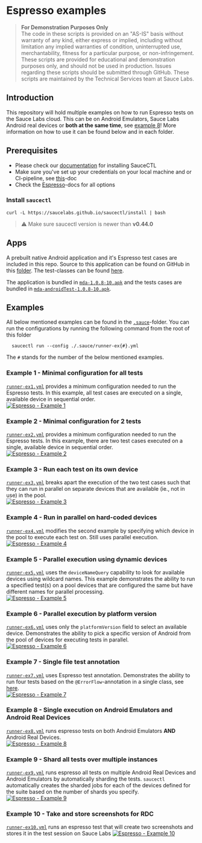 # Espresso examples

> **For Demonstration Purposes Only**\
> The code in these scripts is provided on an "AS-IS" basis without warranty of any kind, either express or implied, 
> including without limitation any implied warranties of condition, uninterrupted use, merchantability, fitness for a 
> particular purpose, or non-infringement. These scripts are provided for educational and demonstration purposes only, 
> and should not be used in production. Issues regarding these scripts should be submitted through GitHub. These scripts 
> are maintained by the Technical Services team at Sauce Labs.

## Introduction
This repository will hold multiple examples on how to run Espresso tests on the Sauce Labs cloud. This can be on Android
Emulators, Sauce Labs Android real devices or **both at the same time**,
see [example 8](#example-8---single-execution-on-android-emulators-and-android-real-devices)!
More information on how to use it can be found below and in each folder.

## Prerequisites
- Please check our [documentation](https://docs.saucelabs.com/testrunner-toolkit/installation) for installing SauceCTL
- Make sure you've set up your credentials on your local machine and or CI-pipeline, see
  [this](https://docs.saucelabs.com/testrunner-toolkit/installation#associating-your-sauce-labs-account)-doc
- Check the [Espresso](https://docs.saucelabs.com/testrunner-toolkit/configuration/espresso/index.html)-docs for all options

### Install `saucectl`
```shell
curl -L https://saucelabs.github.io/saucectl/install | bash
```

> ⚠️ Make sure saucectl version is newer than **v0.44.0**

## Apps
A prebuilt native Android application and it's Espresso test cases are included in this repo. Source to this application
can be found on GitHub in this [folder](https://github.com/saucelabs/my-demo-app-android).
The test-classes can be found [here](https://github.com/saucelabs/my-demo-app-android/tree/main/app/src/androidTest/java/com/saucelabs/mydemoapp/android/view/activities).

The application is bundled in [`mda-1.0.8-10.apk`](apps/mda-1.0.8-10.apk)
and the tests cases are bundled in [`mda-androidTest-1.0.8-10.apk`](apps/mda-androidTest-1.0.8-10.apk).

## Examples
All below mentioned examples can be found in the [`.sauce`](/.sauce)-folder. You can run the configurations by running
the following command from the root of this folder

      saucectl run --config ./.sauce/runner-ex{#}.yml

The `#` stands for the number of the below mentioned examples.

### Example 1 - Minimal configuration for all tests
[`runner-ex1.yml`](/.sauce/runner-ex1.yml) provides a minimum configuration needed to run the Espresso tests.
In this example, all test cases are executed on a single, available device in sequential order.\
[![Espresso - Example 1](https://github.com/saucelabs-training/demo-espresso/actions/workflows/example-1.yml/badge.svg)](https://github.com/saucelabs-training/demo-espresso/actions/workflows/example-1.yml)

### Example 2 - Minimal configuration for 2 tests
[`runner-ex2.yml`](/.sauce/runner-ex2.yml) provides a minimum configuration needed to run the Espresso tests.
In this example, there are two test cases executed on a single, available device in sequential order.\
[![Espresso - Example 2](https://github.com/saucelabs-training/demo-espresso/actions/workflows/example-2.yml/badge.svg)](https://github.com/saucelabs-training/demo-espresso/actions/workflows/example-2.yml)

### Example 3 - Run each test on its own device
[`runner-ex3.yml`](/.sauce/runner-ex3.yml) breaks apart the execution of the two test cases such that they can run in 
parallel on separate devices that are available (ie., not in use) in the pool.\
[![Espresso - Example 3](https://github.com/saucelabs-training/demo-espresso/actions/workflows/example-3.yml/badge.svg)](https://github.com/saucelabs-training/demo-espresso/actions/workflows/example-3.yml)

### Example 4 - Run in parallel on hard-coded devices
[`runner-ex4.yml`](/.sauce/runner-ex4.yml) modifies the second example by specifying which device in the pool to execute 
each test on. Still uses parallel execution.\
[![Espresso - Example 4](https://github.com/saucelabs-training/demo-espresso/actions/workflows/example-4.yml/badge.svg)](https://github.com/saucelabs-training/demo-espresso/actions/workflows/example-4.yml)

### Example 5 - Parallel execution using dynamic devices
[`runner-ex5.yml`](/.sauce/runner-ex5.yml) uses the `deviceNameQuery` capability to look for available devices using 
wildcard names. This example demonstrates the ability to run a specified test(s) on a pool devices that are configured 
the same but have different names for parallel processing.\
[![Espresso - Example 5](https://github.com/saucelabs-training/demo-espresso/actions/workflows/example-5.yml/badge.svg)](https://github.com/saucelabs-training/demo-espresso/actions/workflows/example-5.yml)

### Example 6 - Parallel execution by platform version
[`runner-ex6.yml`](/.sauce/runner-ex6.yml) uses only the `platformVersion` field to select an available device.
Demonstrates the ability to pick a specific version of Android from the pool of devices for executing tests in parallel.\
[![Espresso - Example 6](https://github.com/saucelabs-training/demo-espresso/actions/workflows/example-6.yml/badge.svg)](https://github.com/saucelabs-training/demo-espresso/actions/workflows/example-6.yml)

### Example 7 - Single file test annotation
[`runner-ex7.yml`](/.sauce/runner-ex7.yml) uses Espresso test annotation.
Demonstrates the ability to run four tests based on the `@ErrorFlow`-annotation in a single class,
see [here](https://github.com/saucelabs/sample-app-mobile/blob/master/android/app/src/androidTest/java/com/swaglabsmobileapp/LoginTest.kt#L54).\
[![Espresso - Example 7](https://github.com/saucelabs-training/demo-espresso/actions/workflows/example-7.yml/badge.svg)](https://github.com/saucelabs-training/demo-espresso/actions/workflows/example-7.yml)

### Example 8 - Single execution on Android Emulators and Android Real Devices
[`runner-ex8.yml`](/.sauce/runner-ex8.yml) runs espresso tests on both Android Emulators **AND** Android Real Devices.\
[![Espresso - Example 8](https://github.com/saucelabs-training/demo-espresso/actions/workflows/example-8.yml/badge.svg)](https://github.com/saucelabs-training/demo-espresso/actions/workflows/example-8.yml)

### Example 9 - Shard all tests over multiple instances
[`runner-ex9.yml`](/.sauce/runner-ex9.yml) runs espresso all tests on multiple Android Real Devices and Android 
Emulators by automatically sharding the tests. `saucectl` automatically creates the sharded jobs for each of the devices 
defined for the suite based on the number of shards you specify.\
[![Espresso - Example 9](https://github.com/saucelabs-training/demo-espresso/actions/workflows/example-9.yml/badge.svg)](https://github.com/saucelabs-training/demo-espresso/actions/workflows/example-9.yml) 

### Example 10 - Take and store screenshots for RDC
[`runner-ex10.yml`](/.sauce/runner-ex10.yml) runs an espresso test that will create two screenshots and stores it in the test session on Sauce Labs
[![Espresso - Example 10](https://github.com/saucelabs-training/demo-espresso/actions/workflows/example-10.yml/badge.svg)](https://github.com/saucelabs-training/demo-espresso/actions/workflows/example-10.yml) 
